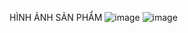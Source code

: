 HÌNH ẢNH SẢN PHẨM 
![image](https://github.com/vietcoi2k3/super_note/assets/95207717/0fe08e89-cb6e-4aa3-b1ed-c9d5a82e1e7a)
![image](https://github.com/vietcoi2k3/super_note/assets/95207717/318a06aa-ecf1-470a-a3e4-46b5ee803133)

